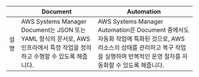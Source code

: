 |      | Document                                                                                                                    | Automation                                                                                                                                                                          |
| ---- | --------------------------------------------------------------------------------------------------------------------------- | ----------------------------------------------------------------------------------------------------------------------------------------------------------------------------------- |
| 설명 | AWS Systems Manager Document는 JSON 또는 YAML 형식의 문서로, AWS 인프라에서 특정 작업을 정의하고 수행할 수 있도록 해줍니다. | AWS Systems Manager Automation은 Document 중에서도 자동화 작업에 특화된 것으로, AWS 리소스의 상태를 관리하고 복구 작업을 실행하며 반복적인 운영 절차를 자동화할 수 있도록 해줍니다. |
